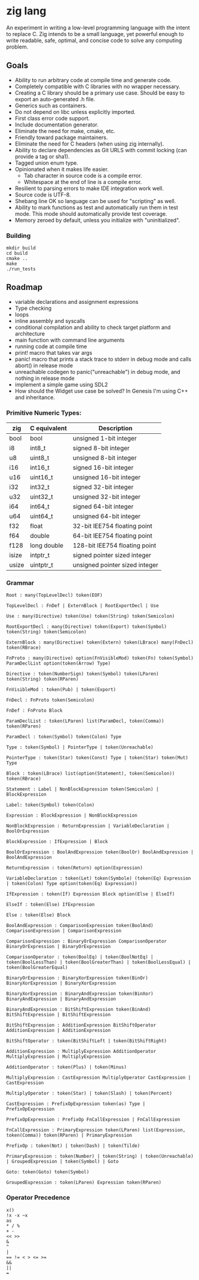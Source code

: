 # zig lang

An experiment in writing a low-level programming language with the intent to
replace C. Zig intends to be a small language, yet powerful enough to write
readable, safe, optimal, and concise code to solve any computing problem.

## Goals

 * Ability to run arbitrary code at compile time and generate code.
 * Completely compatible with C libraries with no wrapper necessary.
 * Creating a C library should be a primary use case. Should be easy to export
   an auto-generated .h file.
 * Generics such as containers.
 * Do not depend on libc unless explicitly imported.
 * First class error code support.
 * Include documentation generator.
 * Eliminate the need for make, cmake, etc.
 * Friendly toward package maintainers.
 * Eliminate the need for C headers (when using zig internally).
 * Ability to declare dependencies as Git URLS with commit locking (can
   provide a tag or sha1).
 * Tagged union enum type.
 * Opinionated when it makes life easier.
   - Tab character in source code is a compile error.
   - Whitespace at the end of line is a compile error.
 * Resilient to parsing errors to make IDE integration work well.
 * Source code is UTF-8.
 * Shebang line OK so language can be used for "scripting" as well.
 * Ability to mark functions as test and automatically run them in test mode.
   This mode should automatically provide test coverage.
 * Memory zeroed by default, unless you initialize with "uninitialized".

### Building

```
mkdir build
cd build
cmake ..
make
./run_tests
```

## Roadmap

 * variable declarations and assignment expressions
 * Type checking
 * loops
 * inline assembly and syscalls
 * conditional compilation and ability to check target platform and architecture
 * main function with command line arguments
 * running code at compile time
 * print! macro that takes var args
 * panic! macro that prints a stack trace to stderr in debug mode and calls
   abort() in release mode
 * unreachable codegen to panic("unreachable") in debug mode, and nothing in
   release mode
 * implement a simple game using SDL2
 * How should the Widget use case be solved? In Genesis I'm using C++ and inheritance.

### Primitive Numeric Types:

zig    | C equivalent | Description
-------|--------------|-------------------------------
  bool |         bool |  unsigned 1-bit integer
    i8 |       int8_t |    signed 8-bit integer
    u8 |      uint8_t |  unsigned 8-bit integer
   i16 |      int16_t |   signed 16-bit integer
   u16 |     uint16_t | unsigned 16-bit integer
   i32 |      int32_t |   signed 32-bit integer
   u32 |     uint32_t | unsigned 32-bit integer
   i64 |      int64_t |   signed 64-bit integer
   u64 |     uint64_t | unsigned 64-bit integer
   f32 |        float |  32-bit IEE754 floating point
   f64 |       double |  64-bit IEE754 floating point
  f128 |  long double | 128-bit IEE754 floating point
 isize |     intptr_t |   signed pointer sized integer
 usize |    uintptr_t | unsigned pointer sized integer

### Grammar

```
Root : many(TopLevelDecl) token(EOF)

TopLevelDecl : FnDef | ExternBlock | RootExportDecl | Use

Use : many(Directive) token(Use) token(String) token(Semicolon)

RootExportDecl : many(Directive) token(Export) token(Symbol) token(String) token(Semicolon)

ExternBlock : many(Directive) token(Extern) token(LBrace) many(FnDecl) token(RBrace)

FnProto : many(Directive) option(FnVisibleMod) token(Fn) token(Symbol) ParamDeclList option(token(Arrow) Type)

Directive : token(NumberSign) token(Symbol) token(LParen) token(String) token(RParen)

FnVisibleMod : token(Pub) | token(Export)

FnDecl : FnProto token(Semicolon)

FnDef : FnProto Block

ParamDeclList : token(LParen) list(ParamDecl, token(Comma)) token(RParen)

ParamDecl : token(Symbol) token(Colon) Type

Type : token(Symbol) | PointerType | token(Unreachable)

PointerType : token(Star) token(Const) Type | token(Star) token(Mut) Type

Block : token(LBrace) list(option(Statement), token(Semicolon)) token(RBrace)

Statement : Label | NonBlockExpression token(Semicolon) | BlockExpression

Label: token(Symbol) token(Colon)

Expression : BlockExpression | NonBlockExpression

NonBlockExpression : ReturnExpression | VariableDeclaration | BoolOrExpression

BlockExpression : IfExpression | Block

BoolOrExpression : BoolAndExpression token(BoolOr) BoolAndExpression | BoolAndExpression

ReturnExpression : token(Return) option(Expression)

VariableDeclaration : token(Let) token(Symbole) (token(Eq) Expression | token(Colon) Type option(token(Eq) Expression))

IfExpression : token(If) Expression Block option(Else | ElseIf)

ElseIf : token(Else) IfExpression

Else : token(Else) Block

BoolAndExpression : ComparisonExpression token(BoolAnd) ComparisonExpression | ComparisonExpression

ComparisonExpression : BinaryOrExpression ComparisonOperator BinaryOrExpression | BinaryOrExpression

ComparisonOperator : token(BoolEq) | token(BoolNotEq) | token(BoolLessThan) | token(BoolGreaterThan) | token(BoolLessEqual) | token(BoolGreaterEqual)

BinaryOrExpression : BinaryXorExpression token(BinOr) BinaryXorExpression | BinaryXorExpression

BinaryXorExpression : BinaryAndExpression token(BinXor) BinaryAndExpression | BinaryAndExpression

BinaryAndExpression : BitShiftExpression token(BinAnd) BitShiftExpression | BitShiftExpression

BitShiftExpression : AdditionExpression BitShiftOperator AdditionExpression | AdditionExpression

BitShiftOperator : token(BitShiftLeft | token(BitShiftRight)

AdditionExpression : MultiplyExpression AdditionOperator MultiplyExpression | MultiplyExpression

AdditionOperator : token(Plus) | token(Minus)

MultiplyExpression : CastExpression MultiplyOperator CastExpression | CastExpression

MultiplyOperator : token(Star) | token(Slash) | token(Percent)

CastExpression : PrefixOpExpression token(as) Type | PrefixOpExpression

PrefixOpExpression : PrefixOp FnCallExpression | FnCallExpression

FnCallExpression : PrimaryExpression token(LParen) list(Expression, token(Comma)) token(RParen) | PrimaryExpression

PrefixOp : token(Not) | token(Dash) | token(Tilde)

PrimaryExpression : token(Number) | token(String) | token(Unreachable) | GroupedExpression | token(Symbol) | Goto

Goto: token(Goto) token(Symbol)

GroupedExpression : token(LParen) Expression token(RParen)
```

### Operator Precedence

```
x()
!x -x ~x
as
* / %
+ -
<< >>
&
^
|
== != < > <= >=
&&
||
=
```
